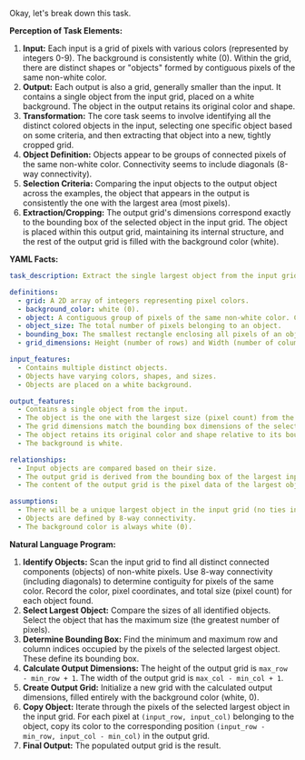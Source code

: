 Okay, let's break down this task.

**Perception of Task Elements:**

1.  **Input:** Each input is a grid of pixels with various colors (represented by integers 0-9). The background is consistently white (0). Within the grid, there are distinct shapes or "objects" formed by contiguous pixels of the same non-white color.
2.  **Output:** Each output is also a grid, generally smaller than the input. It contains a single object from the input grid, placed on a white background. The object in the output retains its original color and shape.
3.  **Transformation:** The core task seems to involve identifying all the distinct colored objects in the input, selecting one specific object based on some criteria, and then extracting that object into a new, tightly cropped grid.
4.  **Object Definition:** Objects appear to be groups of connected pixels of the same non-white color. Connectivity seems to include diagonals (8-way connectivity).
5.  **Selection Criteria:** Comparing the input objects to the output object across the examples, the object that appears in the output is consistently the one with the largest area (most pixels).
6.  **Extraction/Cropping:** The output grid's dimensions correspond exactly to the bounding box of the selected object in the input grid. The object is placed within this output grid, maintaining its internal structure, and the rest of the output grid is filled with the background color (white).

**YAML Facts:**


```yaml
task_description: Extract the single largest object from the input grid into a new grid corresponding to its bounding box.

definitions:
  - grid: A 2D array of integers representing pixel colors.
  - background_color: white (0).
  - object: A contiguous group of pixels of the same non-white color. Connectivity includes horizontal, vertical, and diagonal neighbors (8-way connectivity).
  - object_size: The total number of pixels belonging to an object.
  - bounding_box: The smallest rectangle enclosing all pixels of an object. Defined by min_row, max_row, min_col, max_col.
  - grid_dimensions: Height (number of rows) and Width (number of columns).

input_features:
  - Contains multiple distinct objects.
  - Objects have varying colors, shapes, and sizes.
  - Objects are placed on a white background.

output_features:
  - Contains a single object from the input.
  - The object is the one with the largest size (pixel count) from the input.
  - The grid dimensions match the bounding box dimensions of the selected object.
  - The object retains its original color and shape relative to its bounding box.
  - The background is white.

relationships:
  - Input objects are compared based on their size.
  - The output grid is derived from the bounding box of the largest input object.
  - The content of the output grid is the pixel data of the largest object, extracted from the input grid relative to its bounding box origin.

assumptions:
  - There will be a unique largest object in the input grid (no ties in size).
  - Objects are defined by 8-way connectivity.
  - The background color is always white (0).
```


**Natural Language Program:**

1.  **Identify Objects:** Scan the input grid to find all distinct connected components (objects) of non-white pixels. Use 8-way connectivity (including diagonals) to determine contiguity for pixels of the same color. Record the color, pixel coordinates, and total size (pixel count) for each object found.
2.  **Select Largest Object:** Compare the sizes of all identified objects. Select the object that has the maximum size (the greatest number of pixels).
3.  **Determine Bounding Box:** Find the minimum and maximum row and column indices occupied by the pixels of the selected largest object. These define its bounding box.
4.  **Calculate Output Dimensions:** The height of the output grid is `max_row - min_row + 1`. The width of the output grid is `max_col - min_col + 1`.
5.  **Create Output Grid:** Initialize a new grid with the calculated output dimensions, filled entirely with the background color (white, 0).
6.  **Copy Object:** Iterate through the pixels of the selected largest object in the input grid. For each pixel at `(input_row, input_col)` belonging to the object, copy its color to the corresponding position `(input_row - min_row, input_col - min_col)` in the output grid.
7.  **Final Output:** The populated output grid is the result.